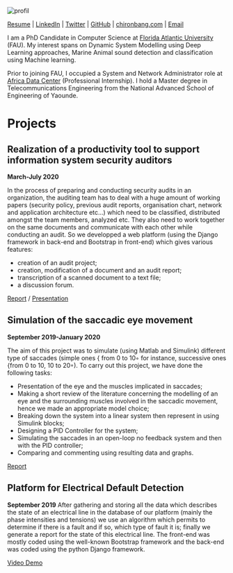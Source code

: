 
![profil](https://user-images.githubusercontent.com/52039386/150623083-d98234bc-e2ba-4bf9-8c45-ee1c04caf59d.jpg)

[Resume](https://github.com/chironbang/chironbang.github.io/blob/main/Resume.pdf) | [LinkedIn](https://cm.linkedin.com/in/chironbang) | [Twitter](https://twitter.com/chironbang) | [GitHub](https://github.com/chironbang) | [chironbang.com](chironbang.com) | [Email](fbangnjenjoc2021@fau.edu)


I am a PhD Candidate in Computer Science at [Florida Atlantic University](https://www.fau.edu) (FAU). My interest spans on Dynamic System Modelling using Deep Learning approaches, Marine Animal sound detection and classification using Machine learning.

Prior to joining FAU, I occupied a System and Network Administrator role at [Africa Data Center](https://www.adac.cm/) (Professional Internship). I  hold a Master degree in Telecommunications Engineering from the National Advanced School of Engineering of Yaounde.

# Projects

## Realization of a productivity tool to support information system security auditors    
**March-July 2020**

In the process of preparing and conducting security audits in an organization, the auditing team has to
deal with a huge amount of working papers (security policy, previous audit reports, organisation chart,
network and application architecture etc...) which need to be classified, distributed amongst the team
members, analyzed etc. They also need to work together on the same documents and communicate with
each other while conducting an audit. So we developped a web platform (using the Django framework
in back-end and Bootstrap in front-end) which gives various features:
- creation of an audit project;
- creation, modification of a document and an audit report;
- transcription of a scanned document to a text file;
- a discussion forum.


[Report](https://github.com/chironbang/chironbang.github.io/blob/main/Master%20Thesis.pdf) / [Presentation](https://github.com/chironbang/chironbang.github.io/blob/main/Presentation.pptx)


## Simulation of the saccadic eye movement
**September 2019-January 2020**

The aim of this project was to simulate (using Matlab and Simulink) different type of saccades (simple
ones { from 0 to 10◦ for instance, successive ones {from 0 to 10, 10 to 20◦). To carry out this project,
we have done the following tasks:
- Presentation of the eye and the muscles implicated in saccades;
- Making a short review of the literature concerning the modelling of an eye and the surrounding
muscles involved in the saccadic movement, hence we made an appropriate model choice;
- Breaking down the system into a linear system then represent in using Simulink blocks;
- Designing a PID Controller for the system;
- Simulating the saccades in an open-loop no feedback system and then with the PID controller;
- Comparing and commenting using resulting data and graphs.

[Report](https://github.com/chironbang/chironbang.github.io/blob/main/Report.pdf)

## Platform for Electrical Default Detection
**September 2019**
After gathering and storing all the data which describes the state of an electrical line in the database
of our platform (mainly the phase intensities and tensions) we use an algorithm which permits to determine if there is a fault and if so, which type of fault it is; finally we generate a report for the state
of this electrical line. The front-end was mostly coded using the well-known Bootstrap framework and
the back-end was coded using the python Django framework.

[Video Demo](https://github.com/chironbang/chironbang.github.io/blob/main/Defaults%20in%20Electrical%20Lines.mp4)
